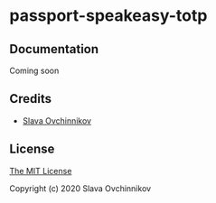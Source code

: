 # passport-speakeasy-totp

## Documentation
Coming soon

## Credits

  - [Slava Ovchinnikov](http://github.com/slava-ovchinnikov)

## License

[The MIT License](http://opensource.org/licenses/MIT)

Copyright (c) 2020 Slava Ovchinnikov
